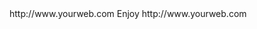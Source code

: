 <? xml version="1.0" ?>
<rss version="2.0">
<channel>
<title>KE Stream</title>
<description></description>
<link>http://www.yourweb.com</link>
<item>
<title>New Update 1/14/2017. Please Click on KE Updater to Update. For premium IPTV join TeamEXPAT IPTV over 400 channels. Contact EJ for details </title>
<description> Enjoy </description>
<link>http://www.yourweb.com</link>
</channel>
</rss>
